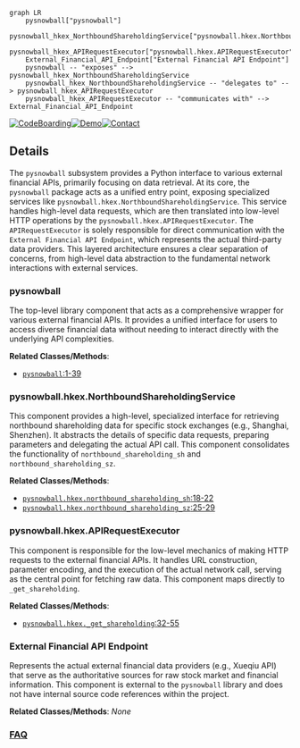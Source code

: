 ```mermaid
graph LR
    pysnowball["pysnowball"]
    pysnowball_hkex_NorthboundShareholdingService["pysnowball.hkex.NorthboundShareholdingService"]
    pysnowball_hkex_APIRequestExecutor["pysnowball.hkex.APIRequestExecutor"]
    External_Financial_API_Endpoint["External Financial API Endpoint"]
    pysnowball -- "exposes" --> pysnowball_hkex_NorthboundShareholdingService
    pysnowball_hkex_NorthboundShareholdingService -- "delegates to" --> pysnowball_hkex_APIRequestExecutor
    pysnowball_hkex_APIRequestExecutor -- "communicates with" --> External_Financial_API_Endpoint
```

[![CodeBoarding](https://img.shields.io/badge/Generated%20by-CodeBoarding-9cf?style=flat-square)](https://github.com/CodeBoarding/GeneratedOnBoardings)[![Demo](https://img.shields.io/badge/Try%20our-Demo-blue?style=flat-square)](https://www.codeboarding.org/demo)[![Contact](https://img.shields.io/badge/Contact%20us%20-%20contact@codeboarding.org-lightgrey?style=flat-square)](mailto:contact@codeboarding.org)

## Details

The `pysnowball` subsystem provides a Python interface to various external financial APIs, primarily focusing on data retrieval. At its core, the `pysnowball` package acts as a unified entry point, exposing specialized services like `pysnowball.hkex.NorthboundShareholdingService`. This service handles high-level data requests, which are then translated into low-level HTTP operations by the `pysnowball.hkex.APIRequestExecutor`. The `APIRequestExecutor` is solely responsible for direct communication with the `External Financial API Endpoint`, which represents the actual third-party data providers. This layered architecture ensures a clear separation of concerns, from high-level data abstraction to the fundamental network interactions with external services.

### pysnowball
The top-level library component that acts as a comprehensive wrapper for various external financial APIs. It provides a unified interface for users to access diverse financial data without needing to interact directly with the underlying API complexities.


**Related Classes/Methods**:

- <a href="https://github.com/uname-yang/pysnowball/blob/master/pysnowball/__init__.py#L1-L39" target="_blank" rel="noopener noreferrer">`pysnowball`:1-39</a>


### pysnowball.hkex.NorthboundShareholdingService
This component provides a high-level, specialized interface for retrieving northbound shareholding data for specific stock exchanges (e.g., Shanghai, Shenzhen). It abstracts the details of specific data requests, preparing parameters and delegating the actual API call. This component consolidates the functionality of `northbound_shareholding_sh` and `northbound_shareholding_sz`.


**Related Classes/Methods**:

- <a href="https://github.com/uname-yang/pysnowball/blob/master/pysnowball/hkex.py#L18-L22" target="_blank" rel="noopener noreferrer">`pysnowball.hkex.northbound_shareholding_sh`:18-22</a>
- <a href="https://github.com/uname-yang/pysnowball/blob/master/pysnowball/hkex.py#L25-L29" target="_blank" rel="noopener noreferrer">`pysnowball.hkex.northbound_shareholding_sz`:25-29</a>


### pysnowball.hkex.APIRequestExecutor
This component is responsible for the low-level mechanics of making HTTP requests to the external financial APIs. It handles URL construction, parameter encoding, and the execution of the actual network call, serving as the central point for fetching raw data. This component maps directly to `_get_shareholding`.


**Related Classes/Methods**:

- <a href="https://github.com/uname-yang/pysnowball/blob/master/pysnowball/hkex.py#L32-L55" target="_blank" rel="noopener noreferrer">`pysnowball.hkex._get_shareholding`:32-55</a>


### External Financial API Endpoint
Represents the actual external financial data providers (e.g., Xueqiu API) that serve as the authoritative sources for raw stock market and financial information. This component is external to the `pysnowball` library and does not have internal source code references within the project.


**Related Classes/Methods**: _None_



### [FAQ](https://github.com/CodeBoarding/GeneratedOnBoardings/tree/main?tab=readme-ov-file#faq)